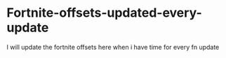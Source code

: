 # Fortnite-offsets-updated-every-update
I will update the fortnite offsets here when i have time for every fn update
